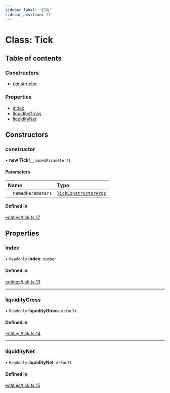 ```yaml
---
sidebar_label: "打钩"
sidebar_position: 17
---
```


# Class: Tick

## Table of contents

### Constructors

- [constructor](Tick#constructor)

### Properties

- [index](Tick#index)
- [liquidityGross](Tick#liquiditygross)
- [liquidityNet](Tick#liquiditynet)

## Constructors

### constructor

• **new Tick**(`__namedParameters`)

#### Parameters

| Name                | Type                                                       |
| :------------------ | :--------------------------------------------------------- |
| `__namedParameters` | [`TickConstructorArgs`](../interfaces/TickConstructorArgs) |

#### Defined in

[entities/tick.ts:17](https://github.com/SwapX/v3-sdk/blob/08a7c05/src/entities/tick.ts#L17)

## Properties

### index

• `Readonly` **index**: `number`

#### Defined in

[entities/tick.ts:13](https://github.com/SwapX/v3-sdk/blob/08a7c05/src/entities/tick.ts#L13)

---

### liquidityGross

• `Readonly` **liquidityGross**: `default`

#### Defined in

[entities/tick.ts:14](https://github.com/SwapX/v3-sdk/blob/08a7c05/src/entities/tick.ts#L14)

---

### liquidityNet

• `Readonly` **liquidityNet**: `default`

#### Defined in

[entities/tick.ts:15](https://github.com/SwapX/v3-sdk/blob/08a7c05/src/entities/tick.ts#L15)

